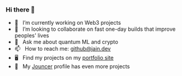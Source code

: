 ### Hi there 👋

<!--
**siddhant1999/siddhant1999** is a ✨ _special_ ✨ repository because its `README.md` (this file) appears on your GitHub profile.

Here are some ideas to get you started:

- 🔭 I’m currently working on a Dropbox for Code
- 🌱 I’m currently learning 
- 👯 I’m looking to collaborate on ...
- 🤔 I’m looking for help with ...
- 💬 Ask me about ...
- 📫 How to reach me: ...
- 😄 Pronouns: ...
- ⚡ Fun fact: ...
-->

- 🔭 &nbsp; I’m currently working on Web3 projects
- 👯 &nbsp; I’m looking to collaborate on fast one-day builds that improve peoples' lives
- 💬 &nbsp; Ask me about quantum ML and crypto
- 📫 &nbsp; How to reach me: <github@jain.dev>
- 🖥 &nbsp; Find my projects on my [portfolio site](https://siddj.com/)
- 🤖 &nbsp; My [Jouncer](https://jouncer.com/creators/b4ece008-b90f-424a-a8a2-4c754ed02af9) profile has even more projects
